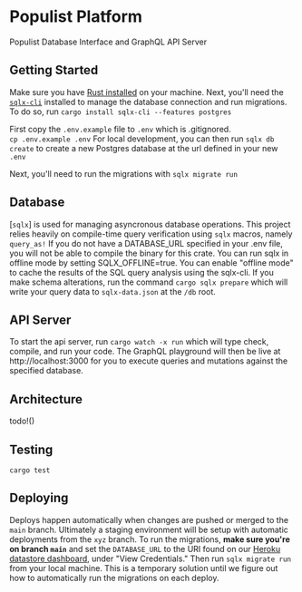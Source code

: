 # Populist Platform

Populist Database Interface and GraphQL API Server

## Getting Started
Make sure you have [Rust installed] on your machine.  Next, you'll need the [`sqlx-cli`] installed to manage the database connection and run migrations.  To do so, run `cargo install sqlx-cli --features postgres` 

First copy the `.env.example` file to `.env` which is .gitignored.  
`cp .env.example .env` For local development, you can then run `sqlx db create` to create a new Postgres database at the url defined in your new `.env` 

Next, you'll need to run the migrations with `sqlx migrate run`

## Database
[`sqlx`] is used for managing asyncronous database operations.  This project relies heavily on compile-time query verification using `sqlx` macros, namely `query_as!`  If you do not have a DATABASE_URL specified in your .env file, you will not be able to compile the binary for this crate.  You can run sqlx in offline mode by setting SQLX_OFFLINE=true.  You can enable "offline mode" to cache the results of the SQL query analysis using the sqlx-cli.  If you make schema alterations, run the command `cargo sqlx prepare` which will write your query data to `sqlx-data.json` at the `/db` root.

## API Server
To start the api server, run `cargo watch -x run` which will type check, compile, and run your code.  The GraphQL playground will then be live at http://localhost:3000 for you to execute queries and mutations against the specified database.  

## Architecture
todo!()

## Testing
`cargo test`

## Deploying
Deploys happen automatically when changes are pushed or merged to the `main` branch. Ultimately a staging environment will be setup with automatic deployments from the `xyz` branch.  To run the migrations, **make sure you're on branch `main`** and set the `DATABASE_URL` to the URI found on our [Heroku datastore dashboard], under "View Credentials."  Then run `sqlx migrate run` from your local machine.  This is a temporary solution until we figure out how to automatically run the migrations on each deploy.




[Rust installed]: https://www.rust-lang.org/tools/install
[`sqlx-cli`]: https://crates.io/crates/sqlx-cli
[Heroku datastore dashboard]: https://data.heroku.com/datastores/35cb347f-6fb1-488f-8f21-02bbd726f5a8#administration